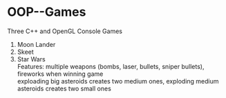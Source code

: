 # OOP--Games
Three C++ and OpenGL Console Games
1. Moon Lander
2. Skeet
3. Star Wars <br/>
   Features: multiple weapons (bombs, laser, bullets, sniper bullets), fireworks when winning game <br/>
   exploading big asteroids creates two medium ones, exploding medium asteroids creates two small ones
